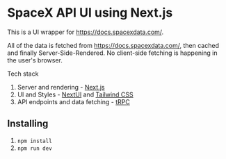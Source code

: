 # SpaceX API UI using Next.js

This is a UI wrapper for https://docs.spacexdata.com/.

All of the data is fetched from https://docs.spacexdata.com/, then cached and finally Server-Side-Rendered. No client-side fetching is happening in the user's browser.

Tech stack
1. Server and rendering - [Next.js](https://nextjs.org/)
2. UI and Styles - [NextUI](https://nextui.org/) and [Tailwind CSS](https://tailwindcss.com/)
3. API endpoints and data fetching - [tRPC](https://trpc.io/)

## Installing
1. `npm install`
2. `npm run dev`
